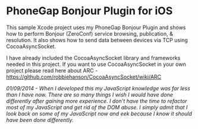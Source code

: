 PhoneGap Bonjour Plugin for iOS
==================

This sample Xcode project uses my PhoneGap Bonjour Plugin and shows how to perform Bonjour (ZeroConf) service browsing, publication, & resolution.  It also shows how to send data between devices via TCP using CocoaAsyncSocket.

I have already included the CocoaAsyncSocket library and frameworks needed in this project.  If you want to use CocoaAsyncSocket in your own project please read here about ARC - https://github.com/robbiehanson/CocoaAsyncSocket/wiki/ARC

*01/09/2014 - When I developed this my JavaScript knowledge was far less than I have now.  There are so many things I wish I would have done differently after gaining more experience.  I don't have the time to refactor most of my JavaScript and get rid of the DOM abuse.  I simply admit that I look back on some of my JavaScript now and eek because I know it should have been done differently.*

